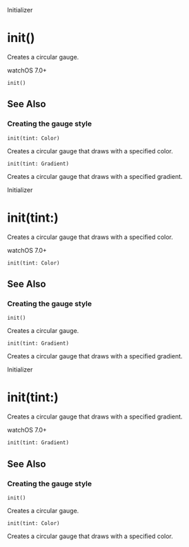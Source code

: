 Initializer

# init()

Creates a circular gauge.

watchOS 7.0+

    
    
    init()

## See Also

### Creating the gauge style

`init(tint: Color)`

Creates a circular gauge that draws with a specified color.

`init(tint: Gradient)`

Creates a circular gauge that draws with a specified gradient.

Initializer

# init(tint:)

Creates a circular gauge that draws with a specified color.

watchOS 7.0+

    
    
    init(tint: Color)

## See Also

### Creating the gauge style

`init()`

Creates a circular gauge.

`init(tint: Gradient)`

Creates a circular gauge that draws with a specified gradient.

Initializer

# init(tint:)

Creates a circular gauge that draws with a specified gradient.

watchOS 7.0+

    
    
    init(tint: Gradient)

## See Also

### Creating the gauge style

`init()`

Creates a circular gauge.

`init(tint: Color)`

Creates a circular gauge that draws with a specified color.

